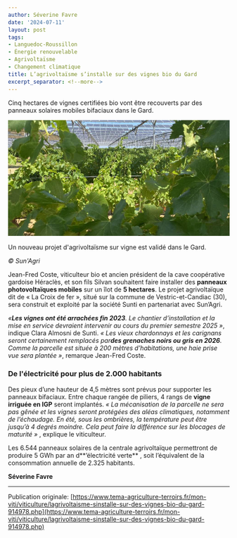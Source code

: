 ```yaml
---
author: Séverine Favre
date: '2024-07-11'
layout: post
tags:
- Languedoc-Roussillon
- Énergie renouvelable
- Agrivoltaïsme
- Changement climatique
title: L’agrivoltaïsme s’installe sur des vignes bio du Gard
excerpt_separator: <!--more-->
---
```


Cinq hectares de vignes certifiées bio vont être recouverts par des panneaux solaires mobiles bifaciaux dans le Gard. 

![agrivoltaïsme sur vigne](/assets/0549c16cbb8108ba49f2546761b9ea62.jpg)
<!--more-->


Un nouveau projet d'agrivoltaïsme sur vigne est validé dans le Gard.

_© Sun'Agri_



Jean-Fred Coste, viticulteur bio et ancien président de la cave coopérative gardoise Héraclès, et son fils Silvan souhaitent faire installer des **panneaux photovoltaïques mobiles** sur un îlot de **5 hectares**. Le projet agrivoltaïque dit de « La Croix de fer », situé sur la commune de Vestric-et-Candiac (30), sera construit et exploité par la société Sunti en partenariat avec Sun’Agri.

_«**Les vignes ont été arrachées fin 2023**. Le chantier d’installation et la mise en service devraient intervenir au cours du premier semestre 2025 »_, indique Clara Almosni de Sunti. _« Les vieux chardonnays et les carignans seront certainement remplacés par**des grenaches noirs ou gris en 2026**. Comme la parcelle est située à 200 mètres d’habitations, une haie prise vue sera plantée »_, remarque Jean-Fred Coste.

### De l'électricité pour plus de 2.000 habitants

Des pieux d’une hauteur de 4,5 mètres sont prévus pour supporter les panneaux bifaciaux. Entre chaque rangée de piliers, 4 rangs de **vigne irriguée en IGP** seront implantés. _« La mécanisation de la parcelle ne sera pas gênée et les vignes seront protégées des aléas climatiques, notamment de l’échaudage. En été, sous les ombrières, la température peut être jusqu’à 4 degrés moindre. Cela peut faire la différence sur les blocages de maturité »_ , explique le viticulteur.

Les 6.544 panneaux solaires de la centrale agrivoltaïque permettront de produire 5 GWh par an d**’électricité verte** , soit l’équivalent de la consommation annuelle de 2.325 habitants.

**Séverine Favre**

---

Publication originale: [https://www.tema-agriculture-terroirs.fr/mon-viti/viticulture/lagrivoltaisme-sinstalle-sur-des-vignes-bio-du-gard-914978.php](https://www.tema-agriculture-terroirs.fr/mon-viti/viticulture/lagrivoltaisme-sinstalle-sur-des-vignes-bio-du-gard-914978.php)
